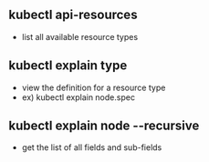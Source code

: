 ## kubectl api-resources
- list all available resource types

## kubectl explain type
- view the definition for a resource type
- ex) kubectl explain node.spec

## kubectl explain node --recursive
- get the list of all fields and sub-fields
